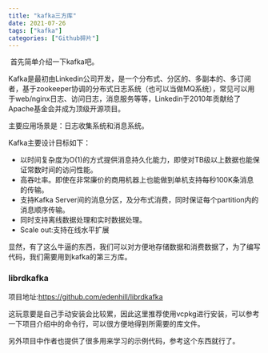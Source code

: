 ```yaml
---
title: "kafka三方库"
date: 2021-07-26
tags: ["kafka"]
categories: ["Github碎片"]
---
```


​	首先简单介绍一下kafka吧。

Kafka是最初由Linkedin公司开发，是一个分布式、分区的、多副本的、多订阅者，基于zookeeper协调的分布式日志系统（也可以当做MQ系统），常见可以用于web/nginx日志、访问日志，消息服务等等，Linkedin于2010年贡献给了Apache基金会并成为顶级开源项目。

主要应用场景是：日志收集系统和消息系统。

Kafka主要设计目标如下：

- 以时间复杂度为O(1)的方式提供消息持久化能力，即使对TB级以上数据也能保证常数时间的访问性能。
- 高吞吐率。即使在非常廉价的商用机器上也能做到单机支持每秒100K条消息的传输。
- 支持Kafka Server间的消息分区，及分布式消费，同时保证每个partition内的消息顺序传输。
- 同时支持离线数据处理和实时数据处理。
- Scale out:支持在线水平扩展



​	显然，有了这么牛逼的东西，我们可以对方便地存储数据和消费数据了，为了编写代码，我们需要用到kafka的第三方库。

### librdkafka

项目地址:https://github.com/edenhill/librdkafka

这玩意要是自己手动安装会比较累，因此这里推荐使用vcpkg进行安装，可以参考一下项目介绍中的命令行，可以很方便地得到所需要的库文件。

另外项目中作者也提供了很多用来学习的示例代码，参考这个东西就行了。